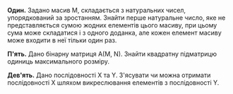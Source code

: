 **Один.** Задано масив M, складається з натуральних чисел, упорядкований за зростанням. Знайти перше натуральне число, яке не представляється сумою жодних елементів цього масиву, при цьому сума може складатися і з одного доданка, але кожен елемент масиву може входити в неї тільки один раз.

**П'ять.** Дано бінарну матриця A(M, N). Знайти квадратну підматрицю одиниць максимального розміру.

**Дев'ять.** Дано послідовності X та Y. З'ясувати чи можна отримати послідовності X шляхом викреслювання елементів з послідовності Y.
